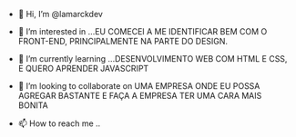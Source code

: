 - 👋 Hi, I’m @lamarckdev
- 👀 I’m interested in ...EU COMECEI A ME IDENTIFICAR BEM COM O FRONT-END, PRINCIPALMENTE NA PARTE DO DESIGN.

- 🌱 I’m currently learning ...DESENVOLVIMENTO WEB COM HTML E CSS, E QUERO APRENDER JAVASCRIPT
- 💞️ I’m looking to collaborate on UMA EMPRESA ONDE EU POSSA AGREGAR BASTANTE E FAÇA A EMPRESA TER UMA CARA MAIS BONITA
- 📫 How to reach me ..

<!---
lamarckdev/lamarckdev is a ✨ special ✨ repository because its `README.md` (this file) appears on your GitHub profile.
You can click the Preview link to take a look at your changes.
--->
